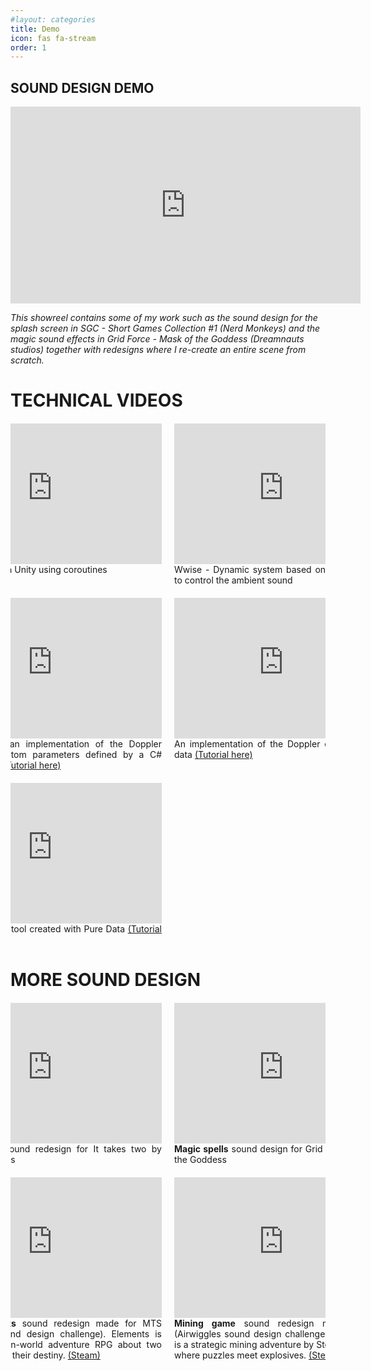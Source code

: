 ```yaml
---
#layout: categories
title: Demo
icon: fas fa-stream
order: 1
---
```


<style>
/*main video*/
.video-container {
  text-align: center;
}

.video-container iframe {
  width: 560px;
  height: 315px;
}
/*mobile responsiveness*/
@media (max-width: 767px) {
  .video-container {
    width: 100%;
  }

  .video-container iframe {
    width: 100%;
    height: auto;
  }
}

/* Video gallery */
.video-gallery {
  margin: 20px 0;
  overflow: hidden;
}

.grid-container {
  display: flex;
  justify-content: center;
  margin: 0;
}

.grid {
  display: grid;
  grid-template-columns: repeat(2, 1fr);
  grid-gap: 20px;
}

.grid-item {
  position: relative;
  padding-bottom: 0;
}

.grid-item iframe {
  width: 350px;
  height: 225px;
  object-fit: cover;
  border: 0px;
}

.video-text {
  font-size: 14px;
  text-align: justify;
  margin-top: 0px;
  width: 100%;
  max-width: 350px;
  margin-left: auto;
  margin-right: auto;
}

/* Mobile responsiveness */
@media (max-width: 768px) {
  .grid {
    grid-template-columns: repeat(1, 1fr);
  }

  .grid-item {
    padding-bottom: 0;
    width: 90%;
    margin-left: auto;
    margin-right: auto;
  }

  .grid-item iframe {
    width: 100%;
    height: auto;
    padding-bottom: 0;
  }
}
</style>


## SOUND DESIGN DEMO

<div style="text-align: center;">
  <div class="video-container">
    <iframe width="560" height="315" src="https://www.youtube.com/embed/7Br38b2F57A?si=M_R5oNyyC3yYpgBR" title="YouTube video player" frameborder="0" allow="accelerometer; autoplay; clipboard-write; encrypted-media; gyroscope; picture-in-picture; web-share" allowfullscreen></iframe>
  </div>
</div>

_This showreel contains some of my work such as the sound design for the splash screen in SGC - Short Games Collection #1 (Nerd Monkeys) and the magic sound effects in Grid Force - Mask of the Goddess (Dreamnauts studios) together with redesigns where I re-create an entire scene from scratch._


# TECHNICAL VIDEOS 
<div class="video-gallery">
  <div class="grid-container">
    <div class="grid">
      <div class="grid-item">
        <iframe src="https://www.youtube.com/embed/2PX0yoSkC6Q?si=arRtRas4RZE1M4mP" frameborder="0" allowfullscreen></iframe>
        <div class="video-text"> Soundscaping in Unity using coroutines</div>
      </div>
      <div class="grid-item">
        <iframe src="https://www.youtube.com/embed/sBPl59akKL8?si=622Jl9wQW-QoCw8W" frameborder="0" allowfullscreen></iframe>
        <div class="video-text"> Wwise - Dynamic system based on day/night cycle to control the ambient sound </div>
      </div>
      <div class="grid-item">
        <iframe src="https://www.youtube.com/embed/cUD6vHqMwLU" frameborder="0" allowfullscreen></iframe>
        <div class="video-text"> Demonstrating an implementation of the Doppler effect with custom parameters defined by a C# script in Unity <a href="https://nico-audio.github.io/posts/doppler-effect/" frameborder="0" allowfullscreen>(Tutorial here)</a> </div>
      </div>
      <div class="grid-item">
        <iframe src="https://www.youtube.com/embed/X8SD_jf_PII" frameborder="0" allowfullscreen></iframe>
        <div class="video-text"> An implementation of the Doppler effect with Pure data <a href="https://nico-audio.github.io/posts/doppler-effect/">(Tutorial here)</a></div>
      </div>
      <div class="grid-item">
        <iframe src="https://www.youtube.com/embed/Gj6VqbLJr6I" frameborder="0" allowfullscreen></iframe>
        <div class="video-text"> A sound design tool created with Pure Data <a href="https://nico-audio.github.io/posts/easteregg/">(Tutorial here)</a></div>
      </div>
    </div>
  </div>
</div>


# MORE SOUND DESIGN

  <div class="video-gallery">
    <div class="grid-container">
      <div class="grid">
        <div class="grid-item">
          <iframe src="https://www.youtube.com/embed/isoftWjr6pU?si=qzLwu0cIw40OhgKe" frameborder="0" allowfullscreen></iframe>
          <div class="video-text"> <b>Magic spells</b> sound redesign for It takes two by Hazelight Studios</div>
        </div>
        <div class="grid-item">
          <iframe src="https://www.youtube.com/embed/ChXGSj4RTwc?si=IgqCskLpz-EszHaT" frameborder="0" allowfullscreen></iframe>
          <div class="video-text"> <b>Magic spells</b> sound design for Grid Force - Mask of the Goddess </div>
        </div>
    <div class="grid-item">
          <iframe src="https://www.youtube.com/embed/Npp885L66aw?si=Y1rZYQn8ukXSrrsE" frameborder="0" allowfullscreen></iframe>
          <div class="video-text"> <b>Monster attacks</b> sound redesign made for MTS (Airwiggles sound design challenge). Elements is 3rd-person open-world adventure RPG about two siblings fulfilling their destiny. <a href="https://store.steampowered.com/app/1468110/Elements/">(Steam)</a> </div>
        </div>   
    <div class="grid-item">
          <iframe src="https://www.youtube.com/embed/ccJ3gb8eM8s?si=L1RKC4NuNpz9HgDA" frameborder="0" allowfullscreen></iframe>
          <div class="video-text"> <b>Mining game</b> sound redesign made for MTS (Airwiggles sound design challenge). Dig Dig Boom is a strategic mining adventure by SteinMakesGames where puzzles meet explosives. <a href="https://store.steampowered.com/app/2026040/Dig_Dig_Boom/">(Steam)</a> </div>
        </div>        
